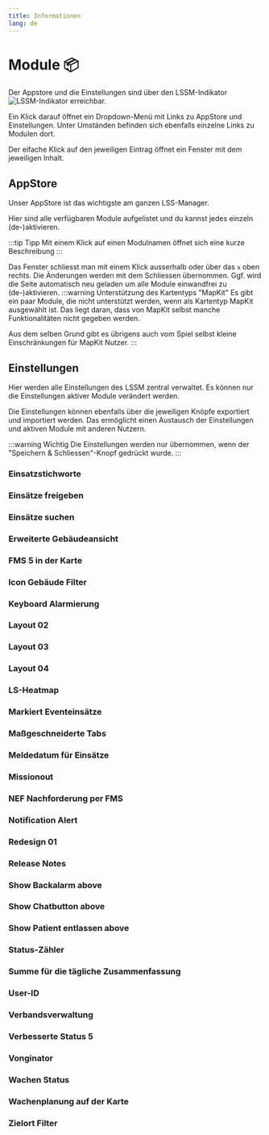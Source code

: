 ```yaml
---
title: Informationen
lang: de
---
```


# Module :package:
Der Appstore und die Einstellungen sind über den LSSM-Indikator ![LSSM-Indikator](/img/lssm_navbar.png) erreichbar.

Ein Klick darauf öffnet ein Dropdown-Menü mit Links zu AppStore und Einstellungen. Unter Umständen befinden sich ebenfalls einzelne Links zu Modulen dort.

Der eifache Klick auf den jeweiligen Eintrag öffnet ein Fenster mit dem jeweiligen Inhalt.

## AppStore
Unser AppStore ist das wichtigste am ganzen LSS-Manager.

Hier sind alle verfügbaren Module aufgelistet und du kannst jedes einzeln (de-)aktivieren.

:::tip Tipp
Mit einem Klick auf einen Modulnamen öffnet sich eine kurze Beschreibung
:::

Das Fenster schliesst man mit einem Klick ausserhalb oder über das `x` oben rechts. Die Änderungen werden mit dem Schliessen übernommen. Ggf. wird die Seite automatisch neu geladen um alle Module einwandfrei zu (de-)aktivieren. 
:::warning Unterstützung des Kartentyps "MapKit"
Es gibt ein paar Module, die nicht unterstützt werden, wenn als Kartentyp MapKit ausgewählt ist. Das liegt daran, dass von MapKit selbst manche Funktionalitäten nicht gegeben werden.

Aus dem selben Grund gibt es übrigens auch vom Spiel selbst kleine Einschränkungen für MapKit Nutzer.
:::

## Einstellungen
Hier werden alle Einstellungen des LSSM zentral verwaltet. Es können nur die Einstellungen aktiver Module verändert werden.

Die Einstellungen können ebenfalls über die jeweiligen Knöpfe exportiert und importiert werden. Das ermöglicht einen Austausch der Einstellungen und aktiven Module mit anderen Nutzern.

:::warning Wichtig
Die Einstellungen werden nur übernommen, wenn der "Speichern & Schliessen"-Knopf gedrückt wurde.
:::

### Einsatzstichworte

### Einsätze freigeben

### Einsätze suchen

### Erweiterte Gebäudeansicht

### FMS 5 in der Karte

### Icon Gebäude Filter

### Keyboard Alarmierung

### Layout 02

### Layout 03

### Layout 04

### LS-Heatmap

### Markiert Eventeinsätze

### Maßgeschneiderte Tabs

### Meldedatum für Einsätze

### Missionout

### NEF Nachforderung per FMS

### Notification Alert

### Redesign 01

### Release Notes

### Show Backalarm above

### Show Chatbutton above

### Show Patient entlassen above

### Status-Zähler

### Summe für die tägliche Zusammenfassung

### User-ID

### Verbandsverwaltung

### Verbesserte Status 5

### Vonginator

### Wachen Status

### Wachenplanung auf der Karte

### Zielort Filter
